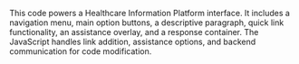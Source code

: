 This code powers a Healthcare Information Platform interface. It includes a navigation menu, main option buttons, a descriptive paragraph, quick link functionality, an assistance overlay, and a response container. The JavaScript handles link addition, assistance options, and backend communication for code modification.
